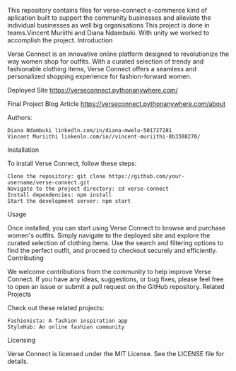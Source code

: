 This repository contains files for verse-connect e-commerce kind of aplication built to 
support the community businesses and alleviate the individual businesses as well big organisations
This project is done in teams.Vincent Muriithi and Diana Ndambuki.
With  unity we worked to accomplish the project.
Introduction

Verse Connect is an innovative online platform designed to revolutionize the way women shop for outfits. With a curated selection of trendy and fashionable clothing items, Verse Connect offers a seamless and personalized shopping experience for fashion-forward women.

Deployed Site https://verseconnect.pythonanywhere.com/

Final Project Blog Article https://verseconnect.pythonanywhere.com/about

Authors:

    Diana Ndambuki linkedln.com/in/diana-mwelu-501727281
    Vincent Muriithi linkenln.com/in//vincent-muriithi-8b3388270/

Installation

To install Verse Connect, follow these steps:

    Clone the repository: git clone https://github.com/your-username/verse-connect.git
    Navigate to the project directory: cd verse-connect
    Install dependencies: npm install
    Start the development server: npm start

Usage

Once installed, you can start using Verse Connect to browse and purchase women's outfits. Simply navigate to the deployed site and explore the curated selection of clothing items. Use the search and filtering options to find the perfect outfit, and proceed to checkout securely and efficiently.
Contributing

We welcome contributions from the community to help improve Verse Connect. If you have any ideas, suggestions, or bug fixes, please feel free to open an issue or submit a pull request on the GitHub repository.
Related Projects

Check out these related projects:

    Fashionista: A fashion inspiration app
    StyleHub: An online fashion community

Licensing

Verse Connect is licensed under the MIT License. See the LICENSE file for details.
